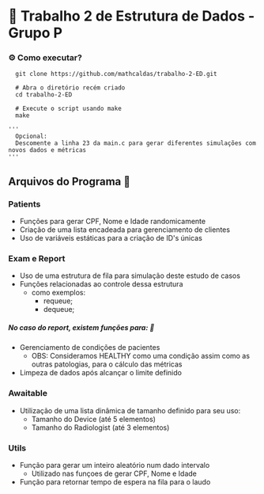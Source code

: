 # :briefcase: Trabalho 2 de Estrutura de Dados - Grupo P

### :gear: Como executar?
```shell
  git clone https://github.com/mathcaldas/trabalho-2-ED.git
  
  # Abra o diretório recém criado
  cd trabalho-2-ED
  
  # Execute o script usando make
  make

'''
  Opcional:
  Descomente a linha 23 da main.c para gerar diferentes simulações com novos dados e métricas
''' 
```
## Arquivos do Programa  :open_file_folder:

### Patients 

  * Funções para gerar CPF, Nome e Idade randomicamente 
  * Criação de uma lista encadeada para gerenciamento de clientes
  * Uso de variáveis estáticas para a criação de ID's únicas

### Exam e Report

  * Uso de uma estrutura de fila para simulação deste estudo de casos
  * Funções relacionadas ao controle dessa estrutura
    * como exemplos:
      * requeue;
      * dequeue;
        
##### No caso do report, existem funções para: 🤙

  * Gerenciamento de condições de pacientes
    * OBS: Consideramos HEALTHY como uma condição assim como as outras patologias, para o cálculo das métricas
  * Limpeza de dados após alcançar o limite definido
    

### Awaitable

  * Utilização de uma lista dinâmica de tamanho definido para seu uso:
    * Tamanho do Device (até 5 elementos) 
    * Tamanho do Radiologist (até 3 elementos)

### Utils

  * Função para gerar um inteiro aleatório num dado intervalo
    * Utilizado nas funçoes de gerar CPF, Nome e Idade
  * Função para retornar tempo de espera na fila para o laudo

##
